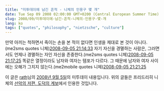 ```yaml
---
title: "미투데이에 남긴 흔적 - 니체의 인용구 몇 개"
date: Tue Sep 09 2008 02:00:00 GMT+0200 (Central European Summer Time)
slug: 2008/09/미투데이에-남긴-흔적-니체의-인용구-몇-개
lang: ko
tags: ["quotes", "philosophy", "nietzsche", "culture"]
---
```


&#13;
    &#13;
      만약 아끼는 척하면서 죽이는 손을 본 적이 없다면 인생을 제대로 본 것이 아니다.(me2sms quotes 니체)[2008-09-05 21:14:33](http://me2day.net/rath/2008/09/05#21:14:33)&#13;
&#13;
      자기 자신을 경멸하는 사람은, 그러면서도 언제나 경멸하는 자인 자신을 존중한다.(me2sms quotes 니체)[2008-09-05 21:17:25](http://me2day.net/rath/2008/09/05#21:17:25)&#13;
&#13;
      똑같은 열정이라도 남자와 여자는 템포가 다르다. 그 때문에 남자와 여자 사이에는 오해가 그치지 않는다.(me2mobile quotes 니체)[2008-09-05 21:21:25](http://me2day.net/rath/2008/09/05#21:21:25)&#13;
&#13;
    &#13;
    

이 글은 [rath](http://me2day.net/rath)님의 [2008년 9월 5일](http://me2day.net/rath/2008/09/05#12:14:33)의 미투데이 내용입니다.&#13;
   &#13;
&#13;
&#13;
위의 글들은 프리드리히 니체의 [선악의 저편, 도덕의 계보](http://www.aladdin.co.kr/shop/wproduct.aspx?ISBN=8970133089)에서 인용한 것입니다.
